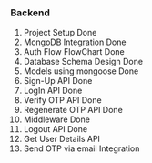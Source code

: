### Backend

1.  Project Setup                                Done        
2.  MongoDB Integration                          Done        
3.  Auth Flow FlowChart                          Done       
4.  Database Schema Design                       Done
5.  Models using mongoose                        Done
6.  Sign-Up API                                  Done
7.  LogIn API                                    Done
8.  Verify OTP API                               Done
9.  Regenerate OTP API                           Done
10. Middleware                                   Done 
11. Logout API                                   Done
12. Get User Details API
13. Send OTP via email Integration                             